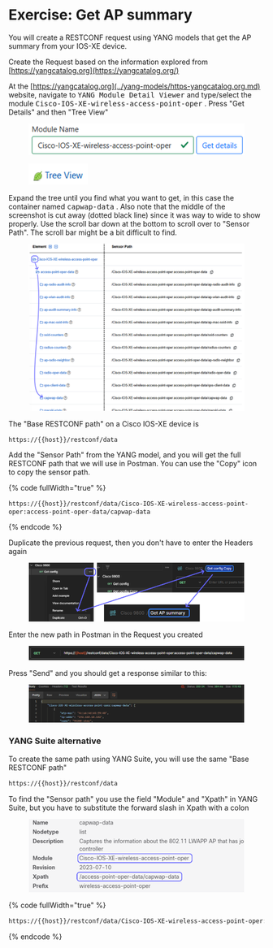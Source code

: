 # Exercise: Get AP summary

You will create a RESTCONF request using YANG models that get the AP summary from your IOS-XE device.&#x20;

Create the Request based on the information explored from [https://yangcatalog.org](https://yangcatalog.org/)

At the [https://yangcatalog.org](../yang-models/https-yangcatalog.org.md) website, navigate to <kbd>YANG Module Detail Viewer</kbd> and type/select the module <kbd>Cisco-IOS-XE-wireless-access-point-oper</kbd> . Press "Get Details" and then "Tree View"

<figure><img src="../../.gitbook/assets/image (1) (1) (1) (1) (1) (1) (1) (1) (1) (1).png" alt="" width="480"><figcaption></figcaption></figure>

<figure><img src="../../.gitbook/assets/image (80).png" alt="" width="116"><figcaption></figcaption></figure>

Expand the tree until you find what you want to get, in this case the container named <kbd>capwap-data</kbd> . Also note that the middle of the screenshot is cut away (dotted black line) since it was way to wide to show properly. Use the scroll bar down at the bottom to scroll over to "Sensor Path". The scroll bar might be a bit difficult to find.

<figure><img src="../../.gitbook/assets/image (2) (1) (1) (1) (1) (1) (1) (1) (1) (1).png" alt=""><figcaption></figcaption></figure>

The "Base RESTCONF path" on a Cisco IOS-XE device is

```html
https://{{host}}/restconf/data
```

Add the "Sensor Path" from the YANG model, and you will get the full RESTCONF path that we will use in Postman. You can use the "Copy" icon to copy the sensor path.

{% code fullWidth="true" %}
```
https://{{host}}/restconf/data/Cisco-IOS-XE-wireless-access-point-oper:access-point-oper-data/capwap-data
```
{% endcode %}

Duplicate the previous request, then you don't have to enter the Headers again

<figure><img src="../../.gitbook/assets/image (3) (1) (1) (1) (1) (1) (1) (1) (1).png" alt=""><figcaption></figcaption></figure>

Enter the new path in Postman in the Request you created

<div data-full-width="true"><figure><img src="../../.gitbook/assets/image (4) (1) (1) (1) (1) (1) (1) (1).png" alt=""><figcaption></figcaption></figure></div>

Press "Send" and you should get a response similar to this:

<div data-full-width="true"><figure><img src="../../.gitbook/assets/image (5) (1) (1) (1) (1) (1) (1).png" alt=""><figcaption></figcaption></figure></div>

### YANG Suite alternative

To create the same path using YANG Suite, you will use the same "Base RESTCONF path"

```html
https://{{host}}/restconf/data
```

To find the "Sensor path" you use the field "Module" and "Xpath" in YANG Suite, but you have to substitute the forward slash in Xpath with a colon

<figure><img src="../../.gitbook/assets/image (6) (1) (1) (1) (1).png" alt="" width="563"><figcaption></figcaption></figure>

{% code fullWidth="true" %}
```html
https://{{host}}/restconf/data/Cisco-IOS-XE-wireless-access-point-oper:access-point-oper-data/capwap-data
```
{% endcode %}
